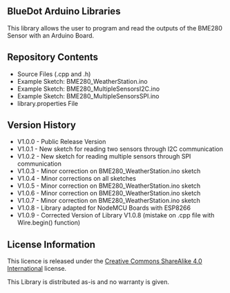 ## **BlueDot Arduino Libraries**

This library allows the user to program and read the outputs of the BME280 Sensor with an Arduino Board.


## **Repository Contents**

* Source Files (.cpp and .h)
* Example Sketch: BME280_WeatherStation.ino
* Example Sketch: BME280_MultipleSensorsI2C.ino
* Example Sketch: BME280_MultipleSensorsSPI.ino
* library.properties File


## **Version History**

* V1.0.0 - Public Release Version
* V1.0.1 - New sketch for reading two sensors through I2C communication
* V1.0.2 - New sketch for reading multiple sensors through SPI communication
* V1.0.3 - Minor correction on BME280_WeatherStation.ino sketch
* V1.0.4 - Minor corrections on all sketches
* V1.0.5 - Minor correction on BME280_WeatherStation.ino sketch
* V1.0.6 - Minor correction on BME280_WeatherStation.ino sketch
* V1.0.7 - Minor correction on BME280_WeatherStation.ino sketch
* V1.0.8 - Library adapted for NodeMCU Boards with ESP8266
* V1.0.9 - Corrected Version of Library V1.0.8 (mistake on .cpp file with Wire.begin() function)


## **License Information**

This licence is released under the [Creative Commons ShareAlike 4.0 International](https://creativecommons.org/licenses/by-sa/4.0/) license.

This Library is distributed as-is and no warranty is given.

